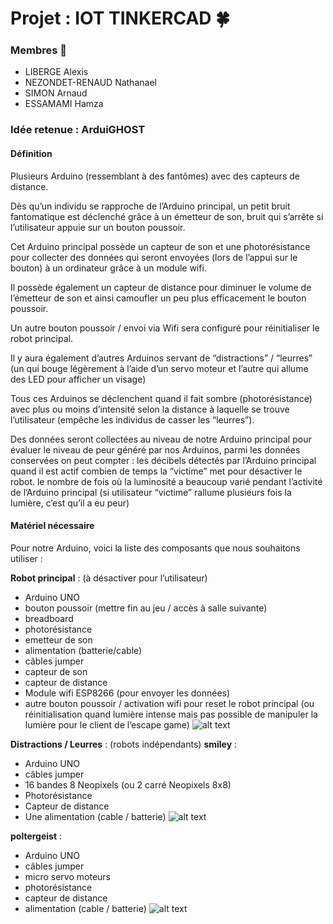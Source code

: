 # **Projet : IOT TINKERCAD** :four_leaf_clover:

### **Membres** :construction_worker:
- LIBERGE Alexis
- NEZONDET-RENAUD Nathanael
- SIMON Arnaud
- ESSAMAMI Hamza

### Idée retenue : ArduiGHOST
#### Définition
Plusieurs Arduino (ressemblant à des fantômes) avec des capteurs de distance. 

Dès qu’un individu se rapproche de l’Arduino principal, un petit bruit fantomatique est déclenché grâce à un émetteur de son, bruit qui s’arrête si l’utilisateur appuie sur un bouton poussoir.

Cet Arduino principal possède un capteur de son et une photorésistance pour collecter des données qui seront envoyées (lors de l’appui sur le bouton) à un ordinateur grâce à un module wifi. 

Il possède également un capteur de distance pour diminuer le volume de l’émetteur de son et ainsi camoufler un peu plus efficacement le bouton poussoir.

Un autre bouton poussoir / envoi via Wifi sera configuré pour réinitialiser le robot principal.

Il y aura également d’autres Arduinos servant de “distractions” / “leurres” (un qui
bouge légèrement à l’aide d’un servo moteur et l’autre qui allume des LED pour afficher un visage) 

Tous ces Arduinos se déclenchent quand il fait sombre (photorésistance) avec plus ou moins d’intensité selon la distance à laquelle se trouve l’utilisateur (empêche les individus de casser les “leurres”).

Des données seront collectées au niveau de notre Arduino principal pour évaluer le niveau de peur généré par nos Arduinos, parmi les données conservées on peut compter : 
 les décibels détectés par l’Arduino principal quand il est actif
combien de temps la “victime” met pour désactiver le robot.
le nombre de fois où la luminosité a beaucoup varié pendant l’activité de l’Arduino principal (si utilisateur “victime” rallume plusieurs fois la lumière, c’est qu’il a eu peur)

#### Matériel nécessaire
Pour notre Arduino, voici la liste des composants que nous souhaitons utiliser : 

**Robot principal** : (à désactiver pour l’utilisateur)
* Arduino UNO
* bouton poussoir (mettre fin au jeu / accès à salle suivante)
* breadboard
* photorésistance
* emetteur de son
* alimentation (batterie/cable)
* câbles jumper
* capteur de son
* capteur de distance
* Module wifi ESP8266 (pour envoyer les données)
* autre bouton poussoir / activation wifi pour reset le robot principal (ou réinitialisation quand lumière intense mais pas possible de manipuler la lumière pour le client de l’escape game)
![alt text](https://github.com/ESSAMAMI/IOT-TINKERCAD/img/arduino_principal.png)


**Distractions / Leurres** : (robots indépendants)
**smiley** :
* Arduino UNO
* câbles jumper
* 16 bandes 8 Neopixels (ou 2 carré Neopixels 8x8)
* Photorésistance
* Capteur de distance
* Une alimentation (cable / batterie)
![alt text](https://github.com/ESSAMAMI/IOT-TINKERCAD/img/leurre_smiley_led.png)


**poltergeist** :
* Arduino UNO
* câbles jumper
* micro servo moteurs
* photorésistance
* capteur de distance
* alimentation (cable / batterie)
![alt text](https://github.com/ESSAMAMI/IOT-TINKERCAD/img/leurre_poltergeist.png)